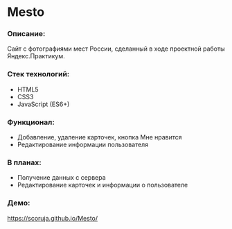 # Mesto


### Описание:
Сайт с фотографиями мест России, сделанный в ходе проектной работы Яндекс.Практикум.

### Стек технологий:
* HTML5
* CSS3
* JavaScript (ES6+)

### Функционал:
* Добавление, удаление карточек, кнопка Мне нравится
* Редактирование информации пользователя

### В планах:
* Получение данных с сервера
* Редактирование карточек и  информации о пользователе

### Демо:
https://scoruja.github.io/Mesto/
